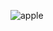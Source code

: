 ![apple](https://user-images.githubusercontent.com/66916141/140643853-9c3d3b47-a5e4-4e84-9b4b-b0b403855871.JPG)

